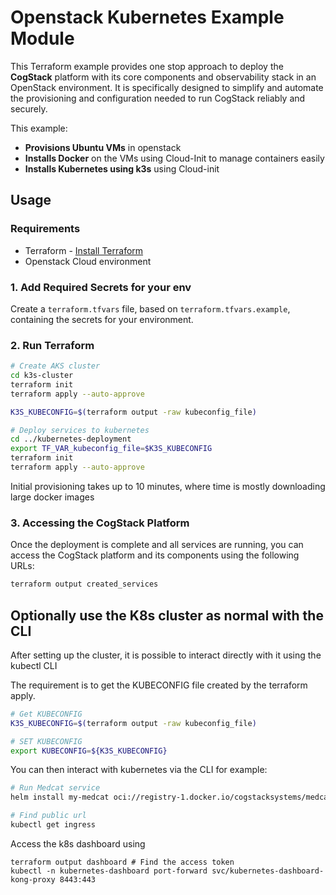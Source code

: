 # Openstack Kubernetes Example Module

This Terraform example provides one stop approach to deploy the **CogStack** platform with its core components and observability stack in an OpenStack environment. It is specifically designed to simplify and automate the provisioning and configuration needed to run CogStack reliably and securely. 

This example:

- **Provisions Ubuntu VMs** in openstack
- **Installs Docker** on the VMs using Cloud-Init to manage containers easily
- **Installs Kubernetes using k3s** using Cloud-init

## Usage

### Requirements
- Terraform - [Install Terraform](https://developer.hashicorp.com/terraform/install)
- Openstack Cloud environment

### 1. Add Required Secrets for your env

Create a `terraform.tfvars` file, based on `terraform.tfvars.example`, containing the secrets for your environment. 

### 2. Run Terraform

```bash
# Create AKS cluster
cd k3s-cluster
terraform init
terraform apply --auto-approve

K3S_KUBECONFIG=$(terraform output -raw kubeconfig_file)

# Deploy services to kubernetes
cd ../kubernetes-deployment
export TF_VAR_kubeconfig_file=$K3S_KUBECONFIG
terraform init
terraform apply --auto-approve
```

Initial provisioning takes up to 10 minutes, where time is mostly downloading large docker images

### 3. Accessing the CogStack Platform

Once the deployment is complete and all services are running, you can access the CogStack platform and its components using the following URLs:

```bash
terraform output created_services
```

## Optionally use the K8s cluster as normal with the CLI
After setting up the cluster, it is possible to interact directly with it using the kubectl CLI

The requirement is to get the KUBECONFIG file created by the terraform apply.

```bash
# Get KUBECONFIG
K3S_KUBECONFIG=$(terraform output -raw kubeconfig_file)

# SET KUBECONFIG
export KUBECONFIG=${K3S_KUBECONFIG}
```

You can then interact with kubernetes via the CLI for example:

```bash
# Run Medcat service
helm install my-medcat oci://registry-1.docker.io/cogstacksystems/medcat-service-helm --wait --timeout 10m0s

# Find public url
kubectl get ingress
```

Access the k8s dashboard using
```
terraform output dashboard # Find the access token
kubectl -n kubernetes-dashboard port-forward svc/kubernetes-dashboard-kong-proxy 8443:443
```
